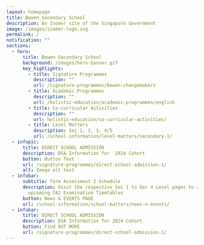 ```yaml
---
layout: homepage
title: Bowen Secondary School
description: An Isomer site of the Singapore Government
image: /images/isomer-logo.svg
permalink: /
notification: ""
sections:
  - hero:
      title: Bowen Secondary School
      background: /images/hero-banner.gif
      key_highlights:
        - title: Signature Programmes
          description: ""
          url: /signature-programmes/bowen-changemakers
        - title: Academic Programmes
          description: ""
          url: /holistic-education/academic-programmes/english
        - title: Co-curricular Activities
          description: ""
          url: holistic-education/co-curricular-activities/
        - title: Level Matters
          description: Sec 1, 2, 3, 4/5
          url: /school-information/level-matters/secondary-1/
  - infopic:
      title: DIRECT SCHOOL ADMISSION
      description: DSA Information for  2024 Cohort
      button: Button Text
      url: /signature-programmes/direct-school-admission-1/
      alt: Image alt text
  - infobar:
      subtitle: Term Assessment 2 Schedule
      description: Visit the respective Sec 1 to Sec 4 Level pages to access the
        upcoming TA2 Examination Timetables
      button: News & EVENTS PAGE
      url: /school-information/school-matters/news-n-events/
  - infobar:
      title: DIRECT SCHOOL ADMISSION
      description: DSA Information for 2024 Cohort
      button: Find OUT MORE
      url: /signature-programmes/direct-school-admission-1/
---
```

